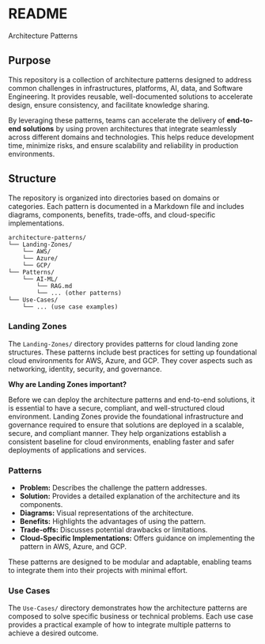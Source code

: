# README

Architecture Patterns

## Purpose

This repository is a collection of architecture patterns designed to address common challenges in infrastructures, platforms, AI, data, and Software Engineering. It provides reusable, well-documented solutions to accelerate design, ensure consistency, and facilitate knowledge sharing. 

By leveraging these patterns, teams can accelerate the delivery of **end-to-end solutions** by using proven architectures that integrate seamlessly across different domains and technologies. This helps reduce development time, minimize risks, and ensure scalability and reliability in production environments.

## Structure

The repository is organized into directories based on domains or categories. Each pattern is documented in a Markdown file and includes diagrams, components, benefits, trade-offs, and cloud-specific implementations.

```
architecture-patterns/
└── Landing-Zones/
    └── AWS/
    └── Azure/
    └── GCP/
└── Patterns/
    └── AI-ML/
        └── RAG.md
        └── ... (other patterns)
└── Use-Cases/
    └── ... (use case examples)
```
### Landing Zones

The `Landing-Zones/` directory provides patterns for cloud landing zone structures. These patterns include best practices for setting up foundational cloud environments for AWS, Azure, and GCP. They cover aspects such as networking, identity, security, and governance.

**Why are Landing Zones important?**

Before we can deploy the architecture patterns and end-to-end solutions, it is essential to have a secure, compliant, and well-structured cloud environment. Landing Zones provide the foundational infrastructure and governance required to ensure that solutions are deployed in a scalable, secure, and compliant manner. They help organizations establish a consistent baseline for cloud environments, enabling faster and safer deployments of applications and services.

### Patterns
- **Problem:** Describes the challenge the pattern addresses.
- **Solution:** Provides a detailed explanation of the architecture and its components.
- **Diagrams:** Visual representations of the architecture.
- **Benefits:** Highlights the advantages of using the pattern.
- **Trade-offs:** Discusses potential drawbacks or limitations.
- **Cloud-Specific Implementations:** Offers guidance on implementing the pattern in AWS, Azure, and GCP.

These patterns are designed to be modular and adaptable, enabling teams to integrate them into their projects with minimal effort.


### Use Cases

The `Use-Cases/` directory demonstrates how the architecture patterns are composed to solve specific business or technical problems. Each use case provides a practical example of how to integrate multiple patterns to achieve a desired outcome.
